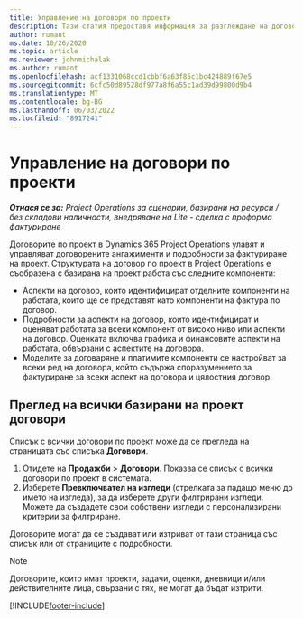 ```yaml
---
title: Управление на договори по проекти
description: Тази статия предоставя информация за разглеждане на договори, базирани на проекти.
author: rumant
ms.date: 10/26/2020
ms.topic: article
ms.reviewer: johnmichalak
ms.author: rumant
ms.openlocfilehash: acf1331068ccd1cbbf6a63f85c1bc424889f67e5
ms.sourcegitcommit: 6cfc50d89528df977a8f6a55c1ad39d99800d9b4
ms.translationtype: MT
ms.contentlocale: bg-BG
ms.lasthandoff: 06/03/2022
ms.locfileid: "8917241"
---
```

# <a name="manage-project-contracts"></a>Управление на договори по проекти

_**Отнася се за:** Project Operations за сценарии, базирани на ресурси / без складови наличности, внедряване на Lite - сделка с проформа фактуриране_

Договорите по проект в Dynamics 365 Project Operations улавят и управляват договорените ангажименти и подробности за фактуриране на проект. Структурата на договор по проект в Project Operations е съобразена с базирана на проект работа със следните компоненти:

- Аспекти на договор, които идентифицират отделните компоненти на работата, които ще се представят като компоненти на фактура по договор.
- Подробности за аспекти на договор, които идентифицират и оценяват работата за всеки компонент от високо ниво или аспекти на договор. Оценката включва графика и финансовите аспекти на работата, обвързани с аспектите на договора.
- Моделите за договаряне и платимите компоненти се настройват за всеки ред на договора, който съдържа споразумението за фактуриране за всеки аспект на договора и цялостния договор.

## <a name="view-all-project-based-contracts"></a>Преглед на всички базирани на проект договори

Списък с всички договори по проект може да се прегледа на страницата със списъка **Договори**. 

1. Отидете на **Продажби** > **Договори**. Показва се списък с всички договори по проект в системата. 
2. Изберете **Превключвател на изгледи** (стрелката за падащо меню до името на изгледа), за да изберете други филтрирани изгледи. Можете да създадете свои собствени изгледи с персонализирани критерии за филтриране.

Договорите могат да се създават или изтриват от тази страница със списък или от страниците с подробности.

> [!NOTE]
> Договорите, които имат проекти, задачи, оценки, дневници и/или действителните лица, свързани с тях, не могат да бъдат изтрити. 


[!INCLUDE[footer-include](../../includes/footer-banner.md)]
